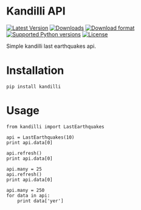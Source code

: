 # Kandilli API
[![Latest Version](https://pypip.in/version/kandilli/badge.svg)](https://pypi.python.org/pypi/kandilli/)
[![Downloads](https://pypip.in/download/kandilli/badge.svg)](https://pypi.python.org/pypi/kandilli/)
[![Download format](https://pypip.in/format/kandilli/badge.svg)](https://pypi.python.org/pypi/kandilli/)
[![Supported Python versions](https://pypip.in/py_versions/kandilli/badge.svg)](https://pypi.python.org/pypi/kandilli/)
[![License](https://pypip.in/license/kandilli/badge.svg)](https://pypi.python.org/pypi/kandilli/)

Simple kandilli last earthquakes api.

# Installation

    pip install kandilli

# Usage

    from kandilli import LastEarthquakes
    
    api = LastEarthquakes(10)
    print api.data[0]
    
    api.refresh()
    print api.data[0]
    
    api.many = 25
    api.refresh()
    print api.data[0]
    
    api.many = 250
    for data in api:
        print data['yer']
